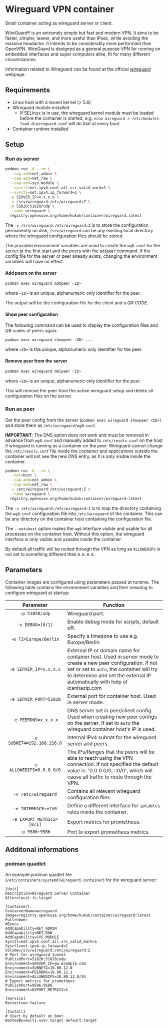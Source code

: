 # Wireguard VPN container

Small container acting as wireguard server or client.

WireGuard® is an extremely simple but fast and modern VPN. It aims to be faster, simpler, leaner, and more useful than IPsec, while avoiding the massive headache. It intends to be considerably more performant than OpenVPN. WireGuard is designed as a general purpose VPN for running on embedded interfaces and super computers alike, fit for many different circumstances.

Information related to Wireguard can be found at the official
[wireguard](https://www.wireguard.com/) webpage.

## Requirements

- Linux host with a recent kernel (> 5.6)
- Wireguard module installed
  - If SELinux is in use, the wireguard kernel module must be loaded before the container is started, e.g. `echo wireguard > /etc/modules-load.d/wireguard.conf` will do that at every boot.
- Container runtime installed

## Setup

### Run as server

```sh
podman run -d --rm \
  --cap-add=net_admin \
  --cap-add=net_raw \
  --cap-add=sys_module \
  --sysctl=net.ipv4.conf.all.src_valid_mark=1 \
  --sysctl=net.ipv4.ip_forward=1 \
  -e SERVER_IP=x.x.x.x \
  -v /srv/wireguard:/etc/wireguard:Z \
  -p 51820:51820/udp \
  --name wireguard \
  registry.opensuse.org/home/kukuk/container/wireguard:latest
```

The `-v /srv/wireguard:/etc/wireguard:Z` is to store the configuration
permanently on disk, `/srv/wireguard` can be any existing local directory
where the wireguard configuration files should be stored.

The provided environment variables are used to create the `wg0.conf` for the server at the first start and the peers with the `addpeer` command. If the config file for the server or peer already exists, changing the environment variables will have no effect.

#### Add peers on the server

```sh
podman exec wireguard addpeer <ID>
```

where `<ID>` is an unique, alphanumeric only identifier for the peer.

The output will be the configuration file for the client and a *QR CODE*.

#### Show peer configuration

The following command can be used to display the configuration files and QR codes of peers again:

```sh
podman exec wireguard showpeer <ID> ...
```

where `<ID>` is the unique, alphanumeric only identifier for the peer.

#### Remove peer from the server

```sh
podman exec wireguard delpeer <ID>
```

where `<ID>` is an unique, alphanumeric only identifier for the peer.

This will remove the peer from the active wireguard setup and delete all
configuration files on the server.

### Run as peer

Get the peer config from the server (`podman exec wireguard showpeer <ID>`) and
store them as `/etc/wireguard/wg0.conf`.

**IMPORTANT**: The DNS option does not work and must be removed in advance from
`wg0.conf` and manually added to `/etc/resolv.conf` on the host if wireguard is
running as a container on the peer. Wireguard cannot change the `/etc/resolv.conf`
file inside the container and applications outside the container will not see the
new DNS entry, as it is only visible inside the container.

```sh
podman run -d --rm \
  --net=host \
  --cap-add=net_admin \
  --cap-add=net_raw \
  -v /etc/wireguard:/etc/wireguard:Z \
  --name wireguard \
  registry.opensuse.org/home/kukuk/container/wireguard:latest
```

The `-v /etc/wireguard:/etc/wireguard:Z` is to map the directory containing the
`wg0.conf` configuration file into `/etc/wireguard` of the container. This can
be any directory on the container host containing the configuration file.

The `--net=host` option makes the `wg0` interface visible and usable for all
processes on the container host. Without this option, the wireguard interface
is only visible and useable inside the container.

By default all traffic will be routed through the VPN as long as `ALLOWEDIPS`
is not set to something different then `0.0.0.0`.

## Parameters

Container images are configured using parameters passed at runtime. The
following table contains the environment variables and their meaning to
configure wireguard at startup:

| Parameter | Function |
| :----: | --- |
| `-p 51820/udp` | Wireguard port. |
| `-e DEBUG=[0/1]` | Enable debug mode for scripts, default off. |
| `-e TZ=Europe/Berlin` | Specify a timezone to use e.g. Europe/Berlin. |
| `-e SERVER_IP=x.x.x.x` | External IP or domain name for container host. Used in server mode to create a new peer configuration. If not set or set to `auto`, the container will try to determine and set the external IP automatically with help of icanhazip.com |
| `-e SERVER_PORT=51820` | External port for container host. Used in server mode. |
| `-e PEERDNS=x.x.x.x` | DNS server set in peer/client config. Used when creating new peer configs on the server. If set to `auto` the  wireguard container host's IP is used. |
| `-e SUBNET4=192.168.216.0` | Internal IPv4 subnet for the wireguard server and peers. |
| `-e ALLOWEDIPS=0.0.0.0/0` | The IPs/Ranges that the peers will be able to reach using the VPN connection. If not specified the default value is: '0.0.0.0/0, ::0/0', which will cause all traffic to route through the VPN. |
| `-v /etc/wireguard` | Contains all relevant wireguard configuration files. |
| `-e INTERFACE=eth0` | Define a different interface for `iptables` rules inside the container. |
| `-e EXPORT_METRICS=[0/1]` | Export metrics for prometheus. |
| `-p 9586:9586` | Port to export prometheus metrics. |

## Additonal informations

### podman quadlet

An example podman quadlet file (`/etc/containers/systemd/wireguard.container`) for the wireguard server:

```
[Unit]
Description=Wireguard Server Container
After=local-fs.target

[Container]
ContainerName=wireguard
Image=registry.opensuse.org/home/kukuk/container/wireguard:latest
Pull=newer
#Exec=
AddCapability=NET_ADMIN
AddCapability=NET_RAW
AddCapability=SYS_MODULE
Sysctl=net.ipv4.conf.all.src_valid_mark=1
Sysctl=net.ipv4.ip_forward=1
Volume=/srv/wireguard:/etc/wireguard:Z
# Port for wireguard tunnel
PublishPort=51820:51820/udp
Environment=SERVER_IP=gw.example.com
Environment=SUBNET4=10.80.12.0
Environment=PEERDNS=10.80.12.1
Environment=ALLOWEDIPS=10.80.12.0/24
# Export metrics for prometheus
PublishPort=9586:9586
Environment=EXPORT_METRICS=1

[Service]
Restart=on-failure

[Install]
# Start by default on boot
WantedBy=multi-user.target default.target
```
